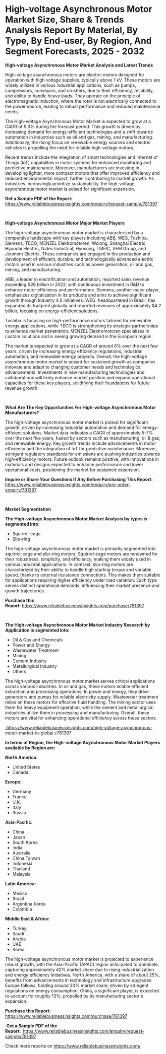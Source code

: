 <p><h1>High-voltage Asynchronous Motor Market Size, Share & Trends Analysis Report By Material, By Type, By End-user, By Region, And Segment Forecasts, 2025 - 2032</h1></p><p><strong>High-voltage Asynchronous Motor Market Analysis and Latest Trends</strong></p>
<p><p>High-voltage asynchronous motors are electric motors designed for operation with high voltage supplies, typically above 1 kV. These motors are widely utilized in various industrial applications, such as pumps, compressors, conveyors, and crushers, due to their efficiency, reliability, and ability to handle heavy loads. They operate on the principle of electromagnetic induction, where the rotor is not electrically connected to the power source, leading to robust performance and reduced maintenance needs.</p><p>The High-voltage Asynchronous Motor Market is expected to grow at a CAGR of 9.3% during the forecast period. This growth is driven by increasing demand for energy-efficient technologies and a shift towards automation in industries such as oil and gas, mining, and manufacturing. Additionally, the rising focus on renewable energy sources and electric vehicles is propelling the need for reliable high-voltage motors.</p><p>Recent trends include the integration of smart technologies and Internet of Things (IoT) capabilities in motor systems for enhanced monitoring and predictive maintenance. Moreover, manufacturers are investing in developing lighter, more compact motors that offer improved efficiency and reduced environmental impact, further contributing to market growth. As industries increasingly prioritize sustainability, the high-voltage asynchronous motor market is poised for significant expansion.</p></p>
<p><strong>Get a Sample PDF of the Report:&nbsp;</strong> <a href="https://www.reliablebusinessinsights.com/enquiry/request-sample/781397?utm_campaign=3043&utm_medium=2&utm_source=Github&utm_content=ia&utm_term=26032025&utm_id=high-voltage-asynchronous-motor">https://www.reliablebusinessinsights.com/enquiry/request-sample/781397</a></p>
<p>&nbsp;</p>
<p><strong>High-voltage Asynchronous Motor Major Market Players</strong></p>
<p><p>The high-voltage asynchronous motor market is characterized by a competitive landscape with key players including ABB, WEG, Toshiba, Siemens, TECO, MENZEL Elektromotoren, Wolong, Shanghai Electric, Hyundai Electric, Nidec Industrial, Hyosung, TMEIC, VEM Group, and Jeumont Electric. These companies are engaged in the production and development of efficient, durable, and technologically advanced electric motors used in various industries such as power generation, oil and gas, mining, and manufacturing.</p><p>ABB, a leader in electrification and automation, reported sales revenue exceeding $26 billion in 2022, with continuous investment in R&D to enhance motor efficiency and performance. Siemens, another major player, emphasizes digitalization in its products and aims to achieve significant growth through Industry 4.0 initiatives. WEG, headquartered in Brazil, has expanded its footprint globally and reported revenues of approximately $4.2 billion, focusing on energy-efficient solutions.</p><p>Toshiba is focusing on high-performance motors tailored for renewable energy applications, while TECO is strengthening its strategic partnerships to enhance market penetration. MENZEL Elektromotoren specializes in custom solutions and is seeing growing demand in the European region.</p><p>The market is expected to grow at a CAGR of around 6% over the next few years, driven by increasing energy efficiency regulations, industrial automation, and renewable energy projects. Overall, the high-voltage asynchronous motor market is poised for sustained growth as companies innovate and adapt to changing customer needs and technological advancements. Investments in new manufacturing technologies and collaborations will likely enhance market position and expand operational capacities for these key players, solidifying their foundations for future revenue growth.</p></p>
<p>&nbsp;</p>
<p><strong>What Are The Key Opportunities For High-voltage Asynchronous Motor Manufacturers?</strong></p>
<p><p>The high-voltage asynchronous motor market is poised for significant growth, driven by increasing industrial automation and demand for energy-efficient solutions. Market data indicates a CAGR of approximately 5-7% over the next five years, fueled by sectors such as manufacturing, oil & gas, and renewable energy. Key growth trends include advancements in motor efficiency and the integration of IoT for predictive maintenance. Moreover, stringent regulatory standards for emissions are pushing industries towards high-efficiency motors. Future outlook remains positive, with innovations in materials and designs expected to enhance performance and lower operational costs, positioning the market for sustained expansion.</p></p>
<p><strong>Inquire or Share Your Questions If Any Before Purchasing This Report:</strong> <a href="https://www.reliablebusinessinsights.com/enquiry/pre-order-enquiry/781397?utm_campaign=3043&utm_medium=2&utm_source=Github&utm_content=ia&utm_term=26032025&utm_id=high-voltage-asynchronous-motor">https://www.reliablebusinessinsights.com/enquiry/pre-order-enquiry/781397</a></p>
<p>&nbsp;</p>
<p><strong>Market Segmentation</strong></p>
<p><strong>The High-voltage Asynchronous Motor Market Analysis by types is segmented into:</strong></p>
<p><ul><li>Squirrel-cage</li><li>Slip-ring</li></ul></p>
<p><p>The high-voltage asynchronous motor market is primarily segmented into squirrel-cage and slip-ring motors. Squirrel-cage motors are renowned for their robustness, simplicity, and efficiency, making them widely used in various industrial applications. In contrast, slip-ring motors are characterized by their ability to handle high starting torque and variable speed, thanks to external resistance connections. This makes them suitable for applications requiring higher efficiency under load variation. Each type serves distinct operational demands, influencing their market presence and growth trajectories.</p></p>
<p><strong>Purchase this Report:&nbsp;</strong><a href="https://www.reliablebusinessinsights.com/purchase/781397?utm_campaign=3043&utm_medium=2&utm_source=Github&utm_content=ia&utm_term=26032025&utm_id=high-voltage-asynchronous-motor">https://www.reliablebusinessinsights.com/purchase/781397</a></p>
<p>&nbsp;</p>
<p><strong>The High-voltage Asynchronous Motor Market Industry Research by Application is segmented into:</strong></p>
<p><ul><li>Oil & Gas and Chemicals</li><li>Power and Energy</li><li>Wastewater Treatment</li><li>Mining</li><li>Cement Industry</li><li>Metallurgical Industry</li><li>Others</li></ul></p>
<p><p>The high-voltage asynchronous motor market serves critical applications across various industries. In oil and gas, these motors enable efficient extraction and processing operations. In power and energy, they drive generators and pumps for reliable electricity supply. Wastewater treatment relies on these motors for effective fluid handling. The mining sector uses them for heavy equipment operation, while the cement and metallurgical industries utilize them in processing and manufacturing. Overall, these motors are vital for enhancing operational efficiency across these sectors.</p></p>
<p><a href="https://www.reliablebusinessinsights.com/high-voltage-asynchronous-motor-market-in-global-r781397?utm_campaign=3043&utm_medium=2&utm_source=Github&utm_content=ia&utm_term=26032025&utm_id=high-voltage-asynchronous-motor">&nbsp;https://www.reliablebusinessinsights.com/high-voltage-asynchronous-motor-market-in-global-r781397</a></p>
<p><strong>In terms of Region, the High-voltage Asynchronous Motor Market Players available by Region are:</strong></p>
<p>
    <p> <strong> North America: </strong>
        <ul>
            <li>United States</li>
            <li>Canada</li>
        </ul>
        </p> 
    <p> <strong> Europe: </strong>
        <ul>
            <li>Germany</li>
            <li>France</li>
            <li>U.K.</li>
            <li>Italy</li>
            <li>Russia</li>
        </ul>
        </p> 
    <p> <strong> Asia-Pacific: </strong>
        <ul>
            <li>China</li>
            <li>Japan</li>
            <li>South Korea</li>
            <li>India</li>
            <li>Australia</li>
            <li>China Taiwan</li>
            <li>Indonesia</li>
            <li>Thailand</li>
            <li>Malaysia</li>
        </ul>
        </p> 
    <p> <strong> Latin America: </strong>
        <ul>
            <li>Mexico</li>
            <li>Brazil</li>
            <li>Argentina Korea</li>
            <li>Colombia</li>
        </ul>
        </p> 
    <p> <strong> Middle East & Africa: </strong>
        <ul>
            <li>Turkey</li>
            <li>Saudi</li>
            <li>Arabia</li>
            <li>UAE</li>
            <li>Korea</li>
        </ul>
    </p>
    </p>
<p><p>The high-voltage asynchronous motor market is projected to experience robust growth, with the Asia-Pacific (APAC) region anticipated to dominate, capturing approximately 42% market share due to rising industrialization and energy efficiency initiatives. North America, with a share of about 25%, benefits from advancements in technology and infrastructure upgrades. Europe follows, holding around 20% market share, driven by stringent regulations on energy consumption. China, a significant player, is expected to account for roughly 13%, propelled by its manufacturing sector's expansion.</p></p>
<p><strong>Purchase this Report: </strong><a href="https://www.reliablebusinessinsights.com/purchase/781397?utm_campaign=3043&utm_medium=2&utm_source=Github&utm_content=ia&utm_term=26032025&utm_id=high-voltage-asynchronous-motor">https://www.reliablebusinessinsights.com/purchase/781397</a></p>
<p>&nbsp;<strong>Get a Sample PDF of the Report:&nbsp;&nbsp;</strong><a href="https://www.reliablebusinessinsights.com/enquiry/request-sample/781397?utm_campaign=3043&utm_medium=2&utm_source=Github&utm_content=ia&utm_term=26032025&utm_id=high-voltage-asynchronous-motor">https://www.reliablebusinessinsights.com/enquiry/request-sample/781397</a></p>
<p><strong></strong></p>
<p>Check more reports on <a href="https://www.reliablebusinessinsights.com/?utm_campaign=3043&utm_medium=2&utm_source=Github&utm_content=ia&utm_term=26032025&utm_id=high-voltage-asynchronous-motor">https://www.reliablebusinessinsights.com/</a></p>